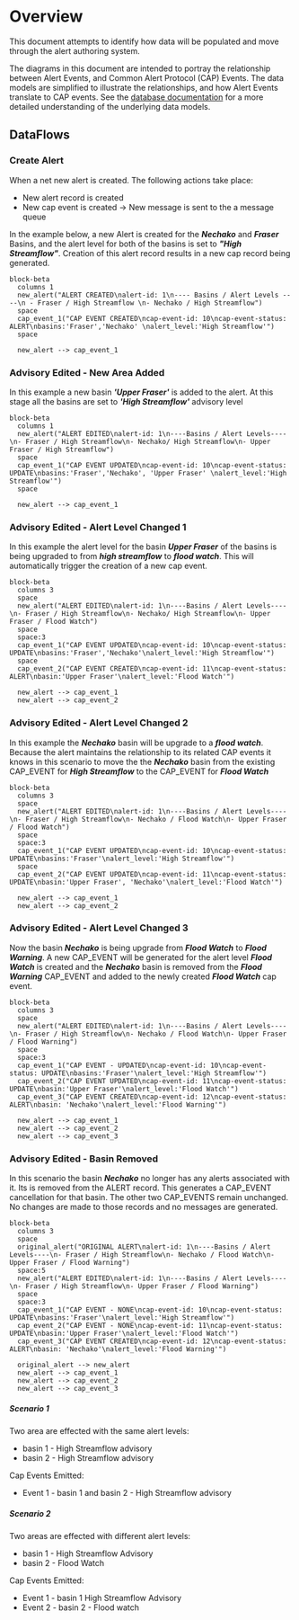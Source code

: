 # Overview

This document attempts to identify how data will be populated and move through
the alert authoring system.

The diagrams in this document are intended to portray the relationship between
Alert Events, and Common Alert Protocol (CAP) Events.  The data models are 
simplified to illustrate the relationships, and how Alert Events translate to 
CAP events.  See the [database documentation](../database.md) for a more detailed understanding 
of the underlying data models.

## DataFlows

### Create Alert

When a net new alert is created.  The following actions take place:

* New alert record is created
* New cap event is created -> New message is sent to the a message queue

In the example below, a new Alert is created for the ***Nechako*** and ***Fraser***
Basins, and the alert level for both of the basins is set to 
***"High Streamflow"***.  Creation of this alert record results in a new cap 
record being generated.

```mermaid
block-beta
  columns 1
  new_alert("ALERT CREATED\nalert-id: 1\n---- Basins / Alert Levels ----\n - Fraser / High Streamflow \n- Nechako / High Streamflow")
  space
  cap_event_1("CAP EVENT CREATED\ncap-event-id: 10\ncap-event-status: ALERT\nbasins:'Fraser','Nechako' \nalert_level:'High Streamflow'")
  space

  new_alert --> cap_event_1
```

### Advisory Edited - New Area Added

In this example a new basin ***'Upper Fraser'*** is added to the alert.  At this 
stage all the basins are set to ***'High Streamflow'*** advisory level

```mermaid
block-beta
  columns 1
  new_alert("ALERT EDITED\nalert-id: 1\n----Basins / Alert Levels----\n- Fraser / High Streamflow\n- Nechako/ High Streamflow\n- Upper Fraser / High Streamflow")
  space
  cap_event_1("CAP EVENT UPDATED\ncap-event-id: 10\ncap-event-status: UPDATE\nbasins:'Fraser','Nechako', 'Upper Fraser' \nalert_level:'High Streamflow'")
  space

  new_alert --> cap_event_1
```

### Advisory Edited - Alert Level Changed 1

In this example the alert level for the basin ***Upper Fraser*** of the basins is
being upgraded to from ***high streamflow*** to ***flood watch***.  This will automatically trigger the creation of a new cap event.  


```mermaid
block-beta
  columns 3
  space
  new_alert("ALERT EDITED\nalert-id: 1\n----Basins / Alert Levels----\n- Fraser / High Streamflow\n- Nechako/ High Streamflow\n- Upper Fraser / Flood Watch")
  space
  space:3
  cap_event_1("CAP EVENT UPDATED\ncap-event-id: 10\ncap-event-status: UPDATE\nbasins:'Fraser','Nechako'\nalert_level:'High Streamflow'")
  space
  cap_event_2("CAP EVENT CREATED\ncap-event-id: 11\ncap-event-status: ALERT\nbasin:'Upper Fraser'\nalert_level:'Flood Watch'")

  new_alert --> cap_event_1
  new_alert --> cap_event_2
```

### Advisory Edited - Alert Level Changed 2

In this example the ***Nechako*** basin will be upgrade to a ***flood watch***.  
Because the alert maintains the relationship to its related CAP events it knows
in this scenario to move the the ***Nechako*** basin from the existing CAP_EVENT 
for ***High Streamflow*** to the CAP_EVENT for ***Flood Watch***

```mermaid
block-beta
  columns 3
  space
  new_alert("ALERT EDITED\nalert-id: 1\n----Basins / Alert Levels----\n- Fraser / High Streamflow\n- Nechako / Flood Watch\n- Upper Fraser / Flood Watch")
  space
  space:3
  cap_event_1("CAP EVENT UPDATED\ncap-event-id: 10\ncap-event-status: UPDATE\nbasins:'Fraser'\nalert_level:'High Streamflow'")
  space
  cap_event_2("CAP EVENT UPDATED\ncap-event-id: 11\ncap-event-status: UPDATE\nbasin:'Upper Fraser', 'Nechako'\nalert_level:'Flood Watch'")

  new_alert --> cap_event_1
  new_alert --> cap_event_2
```

### Advisory Edited - Alert Level Changed 3

Now the basin ***Nechako*** is being upgrade from ***Flood Watch*** to 
***Flood Warning***.  A new CAP_EVENT will be generated for the alert level 
***Flood Watch*** is created and the ***Nechako*** basin is removed from the 
***Flood Warning*** CAP_EVENT and added to the newly created ***Flood Watch*** 
cap event.

```mermaid
block-beta
  columns 3
  space
  new_alert("ALERT EDITED\nalert-id: 1\n----Basins / Alert Levels----\n- Fraser / High Streamflow\n- Nechako / Flood Watch\n- Upper Fraser / Flood Warning")
  space
  space:3
  cap_event_1("CAP EVENT - UPDATED\ncap-event-id: 10\ncap-event-status: UPDATE\nbasins:'Fraser'\nalert_level:'High Streamflow'")
  cap_event_2("CAP EVENT UPDATED\ncap-event-id: 11\ncap-event-status: UPDATE\nbasin:'Upper Fraser'\nalert_level:'Flood Watch'")
  cap_event_3("CAP EVENT CREATED\ncap-event-id: 12\ncap-event-status: ALERT\nbasin: 'Nechako'\nalert_level:'Flood Warning'")

  new_alert --> cap_event_1
  new_alert --> cap_event_2
  new_alert --> cap_event_3

```

### Advisory Edited - Basin Removed

In this scenario the basin ***Nechako*** no longer has any alerts associated with
it.  Its is removed from the ALERT record.  This generates a CAP_EVENT cancellation
for that basin.  The other two CAP_EVENTS remain unchanged.  No changes are made
to those records and no messages are generated.

```mermaid
block-beta
  columns 3
  space
  original_alert("ORIGINAL ALERT\nalert-id: 1\n----Basins / Alert Levels----\n- Fraser / High Streamflow\n- Nechako / Flood Watch\n- Upper Fraser / Flood Warning")
  space:5
  new_alert("ALERT EDITED\nalert-id: 1\n----Basins / Alert Levels----\n- Fraser / High Streamflow\n- Upper Fraser / Flood Warning")
  space
  space:3
  cap_event_1("CAP EVENT - NONE\ncap-event-id: 10\ncap-event-status: UPDATE\nbasins:'Fraser'\nalert_level:'High Streamflow'")
  cap_event_2("CAP EVENT - NONE\ncap-event-id: 11\ncap-event-status: UPDATE\nbasin:'Upper Fraser'\nalert_level:'Flood Watch'")
  cap_event_3("CAP EVENT CREATED\ncap-event-id: 12\ncap-event-status: ALERT\nbasin: 'Nechako'\nalert_level:'Flood Warning'")

  original_alert --> new_alert
  new_alert --> cap_event_1
  new_alert --> cap_event_2
  new_alert --> cap_event_3

```



##### Scenario 1

Two area are effected with the same alert levels:
* basin 1 - High Streamflow advisory
* basin 2 - High Streamflow advisory

Cap Events Emitted:
* Event 1 - basin 1 and basin 2 - High Streamflow advisory


##### Scenario 2

Two areas are effected with different alert levels:
* basin 1 - High Streamflow Advisory
* basin 2 - Flood Watch

Cap Events Emitted:
* Event 1 - basin 1 High Streamflow Advisory
* Event 2 - basin 2 - Flood watch

